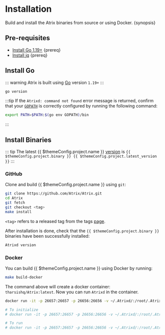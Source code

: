 <!--
order: 1
-->

# Installation

Build and install the Atrix binaries from source or using Docker. {synopsis}

## Pre-requisites

- [Install Go 1.19+](https://golang.org/dl/) {prereq}
- [Install jq](https://stedolan.github.io/jq/download/) {prereq}

## Install Go

::: warning
Atrix is built using [Go](https://golang.org/dl/) version `1.19+`
:::

```bash
go version
```

:::tip
If the `Atrixd: command not found` error message is returned, confirm that your [`GOPATH`](https://golang.org/doc/gopath_code#GOPATH) is correctly configured by running the following command:

```bash
export PATH=$PATH:$(go env GOPATH)/bin
```

:::

## Install Binaries

::: tip
The latest {{ $themeConfig.project.name }} [version](https://github.com/Atrix/Atrix/releases) is `{{ $themeConfig.project.binary }} {{ $themeConfig.project.latest_version }}`
:::

### GitHub

Clone and build {{ $themeConfig.project.name }} using `git`:

```bash
git clone https://github.com/Atrix/Atrix.git
cd Atrix
git fetch
git checkout <tag>
make install
```

`<tag>` refers to a released tag from the tags [page](https://github.com/Atrix/Atrix/tags).

After installation is done, check that the `{{ $themeConfig.project.binary }}` binaries have been successfully installed:

```bash
Atrixd version
```

### Docker

You can build {{ $themeConfig.project.name }} using Docker by running:

```bash
make build-docker
```

The command above will create a docker container: `tharsishq/Atrix:latest`. Now you can run `Atrixd` in the container.

```bash
docker run -it -p 26657:26657 -p 26656:26656 -v ~/.Atrixd/:/root/.Atrixd tharsishq/Atrix:latest Atrixd version

# To initialize
# docker run -it -p 26657:26657 -p 26656:26656 -v ~/.Atrixd/:/root/.Atrixd tharsishq/Atrix:latest Atrixd init test-chain --chain-id test_9000-2

# To run
# docker run -it -p 26657:26657 -p 26656:26656 -v ~/.Atrixd/:/root/.Atrixd tharsishq/Atrix:latest Atrixd start
```
